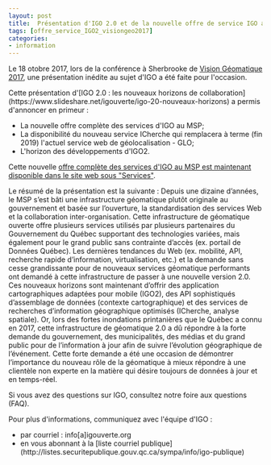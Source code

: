 ```yaml
---
layout: post
title:  Présentation d'IGO 2.0 et de la nouvelle offre de service IGO au MSP à Vision Géomatique 2017
tags: [offre_service_IGO2_visiongeo2017] 
categories:
- information
---
```


Le 18 otobre 2017, lors de la conférence à Sherbrooke de [Vision Géomatique 2017](http://visiongeomatique.com/), 
une présentation inédite au sujet d'IGO a été faite pour l'occasion.
<div class="liste_igo2" markdown="1" >
Cette présentation d'[IGO 2.0 : les nouveaux horizons de collaboration](https://www.slideshare.net/igouverte/igo-20-nouveaux-horizons) a permis d'annoncer en primeur :
<ul>
<li>La nouvelle offre complète des services d'IGO au MSP;</li>
<li>La disponibilité du nouveau service ICherche qui remplacera à terme (fin 2019) l'actuel service web de géolocalisation - GLO;</li>
<li>L'horizon des développements d'IGO2.</li>
		</ul>
</div>

Cette nouvelle [offre complète des services d'IGO au MSP est maintenant disponible dans le site web sous "Services"](http://igouverte.org/documentation/page-services-igo-msp/).

Le résumé de la présentation est la suivante :
Depuis une dizaine d’années, le MSP s’est bâti une infrastructure géomatique plutôt originale au gouvernement et basée sur l’ouverture, la standardisation des services Web et la collaboration inter-organisation. 
Cette infrastructure de géomatique ouverte offre plusieurs services utilisés par plusieurs partenaires du Gouvernement du Québec supportant des technologies variées, mais également pour le grand public sans contrainte d’accès (ex. portail de Données Québec). 
Les dernières tendances du Web (ex. mobilité, API, recherche rapide d’information, virtualisation, etc.) et la demande sans cesse grandissante pour de nouveaux services géomatique performants ont demandé à cette infrastructure de passer à une nouvelle version 2.0. 
Ces nouveaux horizons sont maintenant d’offrir des application cartographiques adaptées pour mobile (IGO2), des API sophistiqués d’assemblage de données (contexte cartographique) et des services de recherches d’information géographique optimisés (ICherche, analyse spatiale). 
Or, lors des fortes inondations printanières que le Québec a connu en 2017, cette infrastructure de géomatique 2.0 a dû répondre à la forte demande du gouvernement, des municipalités, des médias et du grand public pour de l’information à jour afin de suivre l’évolution géographique de l’événement. 
Cette forte demande a été une occasion de démontrer l’importance du nouveau rôle de la géomatique à mieux répondre à une clientèle non experte en la matière qui désire toujours de données à jour et en temps-réel.

Si vous avez des questions sur IGO, consultez notre foire aux questions (FAQ).

Pour plus d'informations, communiquez avec l'équipe d'IGO :
<div class="contact" markdown="1" >
<ul>
			<li>par courriel : info[a]igouverte.org</li>
			<li>en vous abonnant  à la [liste courriel publique](http://listes.securitepublique.gouv.qc.ca/sympa/info/igo-publique) </li>
		</ul>
</div>
